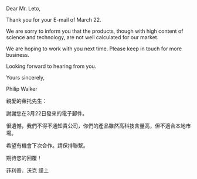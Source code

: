 Dear Mr. Leto,

Thank you for your E-mail of March 22.

We are sorry to inform you that the products, though with high content
of science and technology, are not well calculated for our market.

We are hoping to work with you next time. Please keep in touch for more
business.

Looking forward to hearing from you.

Yours sincerely,

Philip Walker

親愛的萊托先生：

謝謝您在3月22日發來的電子郵件。

很遺憾，我們不得不通知貴公司，你們的產品雖然高科技含量高，但不適合本地市場。

希望有機會下次合作。請保持聯繫。

期待您的回覆！

菲利普．沃克 謹上
